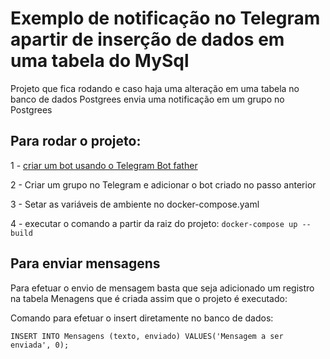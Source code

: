 # Exemplo de notificação no Telegram apartir de inserção de dados em uma tabela do MySql


Projeto que fica rodando e caso haja uma alteração em uma tabela no banco de dados Postgrees envia uma notificação em um grupo no Postgrees


## Para rodar o projeto:

1 - [criar um bot usando o Telegram Bot father](https://core.telegram.org/bots)

2 - Criar um grupo no Telegram  e adicionar o bot criado no passo anterior

3 - Setar as variáveis de ambiente no docker-compose.yaml


4 - executar o comando a partir da raiz do projeto:
    ``
      docker-compose up --build
    ``
    
## Para enviar mensagens

Para efetuar o envio de mensagem basta que seja adicionado um registro na tabela Menagens que é criada assim que o projeto é executado:

Comando para efetuar o insert diretamente no banco de dados:

  ``INSERT INTO Mensagens
(texto, enviado)
VALUES('Mensagem a ser enviada', 0);``
